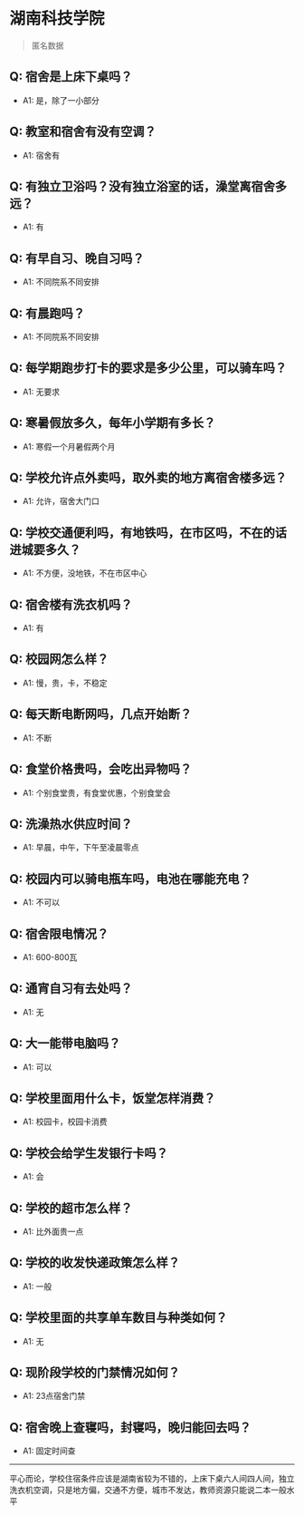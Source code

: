 # 湖南科技学院

> 匿名数据

## Q: 宿舍是上床下桌吗？

- A1: 是，除了一小部分

## Q: 教室和宿舍有没有空调？

- A1: 宿舍有

## Q: 有独立卫浴吗？没有独立浴室的话，澡堂离宿舍多远？

- A1: 有

## Q: 有早自习、晚自习吗？

- A1: 不同院系不同安排

## Q: 有晨跑吗？

- A1: 不同院系不同安排

## Q: 每学期跑步打卡的要求是多少公里，可以骑车吗？

- A1: 无要求

## Q: 寒暑假放多久，每年小学期有多长？

- A1: 寒假一个月暑假两个月

## Q: 学校允许点外卖吗，取外卖的地方离宿舍楼多远？

- A1: 允许，宿舍大门口

## Q: 学校交通便利吗，有地铁吗，在市区吗，不在的话进城要多久？

- A1: 不方便，没地铁，不在市区中心

## Q: 宿舍楼有洗衣机吗？

- A1: 有

## Q: 校园网怎么样？

- A1: 慢，贵，卡，不稳定

## Q: 每天断电断网吗，几点开始断？

- A1: 不断

## Q: 食堂价格贵吗，会吃出异物吗？

- A1: 个别食堂贵，有食堂优惠，个别食堂会

## Q: 洗澡热水供应时间？

- A1: 早晨，中午，下午至凌晨零点

## Q: 校园内可以骑电瓶车吗，电池在哪能充电？

- A1: 不可以

## Q: 宿舍限电情况？

- A1: 600-800瓦

## Q: 通宵自习有去处吗？

- A1: 无

## Q: 大一能带电脑吗？

- A1: 可以

## Q: 学校里面用什么卡，饭堂怎样消费？

- A1: 校园卡，校园卡消费

## Q: 学校会给学生发银行卡吗？

- A1: 会

## Q: 学校的超市怎么样？

- A1: 比外面贵一点

## Q: 学校的收发快递政策怎么样？

- A1: 一般

## Q: 学校里面的共享单车数目与种类如何？

- A1: 无

## Q: 现阶段学校的门禁情况如何？

- A1: 23点宿舍门禁

## Q: 宿舍晚上查寝吗，封寝吗，晚归能回去吗？

- A1: 固定时间查

***

平心而论，学校住宿条件应该是湖南省较为不错的，上床下桌六人间四人间，独立洗衣机空调，只是地方偏，交通不方便，城市不发达，教师资源只能说二本一般水平